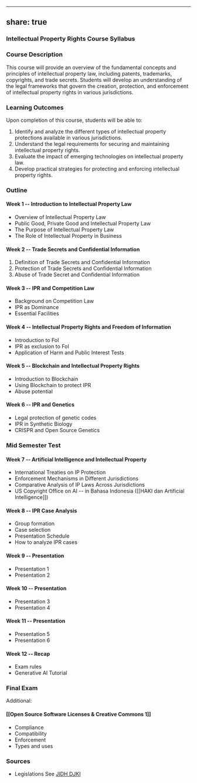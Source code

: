 
---
share: true
---

### Intellectual Property Rights Course Syllabus 

### Course Description
This course will provide an overview of the fundamental concepts and principles of intellectual property law, including patents, trademarks, copyrights, and trade secrets. Students will develop an understanding of the legal frameworks that govern the creation, protection, and enforcement of intellectual property rights in various jurisdictions.

### Learning Outcomes
Upon completion of this course, students will be able to:

1. Identify and analyze the different types of intellectual property protections available in various jurisdictions.
2. Understand the legal requirements for securing and maintaining intellectual property rights.
3. Evaluate the impact of emerging technologies on intellectual property law.
4. Develop practical strategies for protecting and enforcing intellectual property rights.

### Outline

#### Week 1 -- Introduction to Intellectual Property Law 
- Overview of Intellectual Property Law
- Public Good, Private Good and Intellectual Property Law
- The Purpose of Intellectual Property Law
- The Role of Intellectual Property in Business

#### Week 2 -- Trade Secrets and Confidential Information
1. Definition of Trade Secrets and Confidential Information
2. Protection of Trade Secrets and Confidential Information
3. Abuse of Trade Secret and Confidential Information

#### Week 3 -- IPR and Competition Law
- Background on Competition Law
- IPR as Dominance
- Essential Facilities

#### Week 4 -- Intellectual Property Rights and Freedom of Information
- Introduction to FoI
- IPR as exclusion to FoI
- Application of Harm and Public Interest Tests

#### Week 5 -- Blockchain and Intellectual Property Rights
- Introduction to Blockchain 
- Using Blockchain to protect IPR 
- Abuse potential

#### Week 6 -- IPR and Genetics
- Legal protection of genetic codes
- IPR in Synthetic Biology 
- CRISPR and Open Source Genetics 


### Mid Semester Test


#### Week 7 -- Artificial Intelligence and Intellectual Property 
- International Treaties on IP Protection 
- Enforcement Mechanisms in Different Jurisdictions 
- Comparative Analysis of IP Laws Across Jurisdictions 
- US Copyright Office on AI -- in Bahasa Indonesia ([[HAKI dan Artificial Intelligence]])

#### Week 8 -- IPR Case Analysis 
- Group formation
- Case selection
- Presentation Schedule
- How to analyze IPR cases


#### Week 9 -- Presentation
- Presentation 1
- Presentation 2

#### Week 10 -- Presentation 
- Presentation 3
- Presentation 4

#### Week 11 -- Presentation 
- Presentation 5
- Presentation 6

#### Week 12 -- Recap
- Exam rules
- Generative AI Tutorial


### Final Exam


Additional:

#### [[Open Source Software Licenses & Creative Commons 1]]

- Compliance
- Compatibility
- Enforcement
- Types and uses



### Sources
- Legislations See [JIDH DJKI](https://jdih.dgip.go.id/index.php)